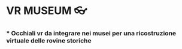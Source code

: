 # VR MUSEUM  :eyeglasses:

### * Occhiali vr da integrare nei musei per una ricostruzione virtuale delle rovine storiche
